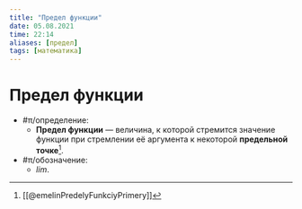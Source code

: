 ```yaml
---
title: "Предел функции"
date: 05.08.2021
time: 22:14
aliases: [предел]
tags: [математика]
---
```


# Предел функции

- #π/определение:
	- **Предел функции** — величина, к которой стремится значение функции при стремлении её аргумента к некоторой **предельной точке**[^1].
- #π/обозначение:
	- $lim$.

[^1]: [[@emelinPredelyFunkciyPrimery]]
